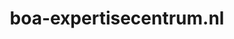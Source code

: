 ---
layout: post
title:  "boa-expertisecentrum.nl"
internal_url:  "/dutchgov/boa-expertisecentrum.nl.html"
categories: dutchgov
---